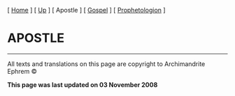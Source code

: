 \[ [Home](index.md) \] \[ [Up](lectionary.md) \] \[ Apostle \] \[ [Gospel](gospel.md) \] \[ [Prophetologion](prophetologion.md) \]

APOSTLE
=======

------------------------------------------------------------------------

All texts and translations on this page are copyright to
Archimandrite Ephrem ©

**This page was last updated on 03 November 2008**
